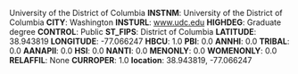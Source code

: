 
University of the District of Columbia
**INSTNM**: University of the District of Columbia
**CITY**: Washington
**INSTURL**: www.udc.edu
**HIGHDEG**: Graduate degree
**CONTROL**: Public
**ST_FIPS**: District of Columbia
**LATITUDE**: 38.943819
**LONGITUDE**: -77.066247
**HBCU**: 1.0
**PBI**: 0.0
**ANNHI**: 0.0
**TRIBAL**: 0.0
**AANAPII**: 0.0
**HSI**: 0.0
**NANTI**: 0.0
**MENONLY**: 0.0
**WOMENONLY**: 0.0
**RELAFFIL**: None
**CURROPER**: 1.0
**location**: 38.943819, -77.066247